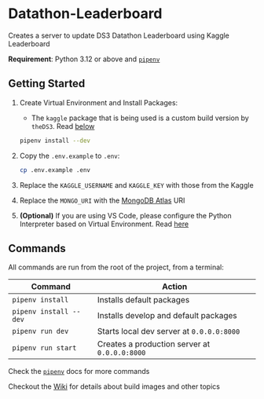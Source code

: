 # Datathon-Leaderboard

Creates a server to update DS3 Datathon Leaderboard using Kaggle Leaderboard

**Requirement**: Python 3.12 or above and [`pipenv`](https://pipenv.pypa.io/en/latest/)

## Getting Started

1. Create Virtual Environment and Install Packages:

    - The `kaggle` package that is being used is a custom build version by `theDS3`.
      Read [below](#custom-kaggle-api)

    ```bash
    pipenv install --dev
    ```

2. Copy the `.env.example` to `.env`:

    ```bash
    cp .env.example .env
    ```

3. Replace the `KAGGLE_USERNAME` and `KAGGLE_KEY` with those from the Kaggle

4. Replace the `MONGO_URI` with the [MongoDB Atlas](https://www.mongodb.com/atlas)
   URI

5. **(Optional)** If you are using VS Code, please configure the Python Interpreter
    based on Virtual Environment. Read [here](https://code.visualstudio.com/docs/python/environments#_working-with-python-interpreters)

## Commands

All commands are run from the root of the project, from a terminal:

| Command                | Action                                        |
| ---------------------- | ----------------------------------------------|
| `pipenv install`       | Installs default packages                     |
| `pipenv install --dev` | Installs develop and default packages         |
| `pipenv run dev`       | Starts local dev server at `0.0.0.0:8000`     |
| `pipenv run start`     | Creates a production server at `0.0.0.0:8000` |

Check the [`pipenv`](https://pipenv.pypa.io/en/latest/cli.html) docs for more commands

Checkout the [Wiki](https://github.com/theDS3/Datathon-Leaderboard/wiki) for
details about build images and other topics
